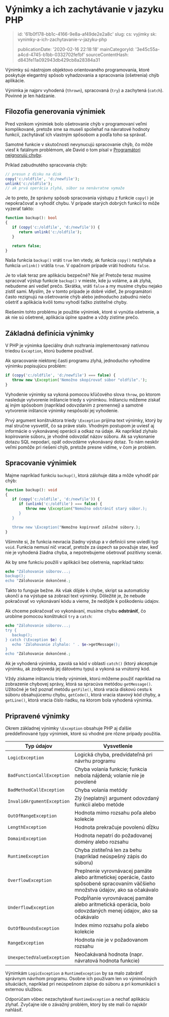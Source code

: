 Výnimky a ich zachytávanie v jazyku PHP
=======================================

> id: '61b0f178-bb1c-4166-9e8a-af49de2e2a8c'
> slug:
> 	cs: vyjimky
> 	sk: vynimky-a-ich-zachytavanie-v-jazyku-php
> 
> publicationDate: '2020-02-16 22:18:18'
> mainCategoryId: '3e45c55a-a4cd-4745-b1bb-0332702fefbf'
> sourceContentHash: d843fe11a092943db429cb8a28384a31

Výnimky sú nástrojom objektovo orientovaného programovania, ktoré poskytuje elegantný spôsob vyhadzovania a spracovania (ošetrenia) chýb aplikácie.

Výnimka je najprv vyhodená (`thrown`), spracovaná (`try`) a zachytená (`catch`). Povinné je len hádzanie.

Filozofia generovania výnimiek
-------------------------

Pred vznikom výnimiek bolo ošetrovanie chýb v programovaní veľmi komplikované, pretože sme sa museli spoliehať na návratové hodnoty funkcií, zachytávať ich vlastným spôsobom a podľa toho sa správať.

Samotné funkcie v skutočnosti nevynucujú spracovanie chýb, čo môže viesť k fatálnym problémom, ale David o tom písal v <a href="https://phpfashion.com/programatori-chyby-neignoruji">Programátori neignorujú chyby</a>.

Príklad zabudnutého spracovania chýb:

```php
// presun z disku na disk
copy('c:/oldfile', 'd:/newfile');
unlink('c:/oldfile');
// ak prvá operácia zlyhá, súbor sa nenávratne vymaže
```

Je to preto, že správny spôsob spracovania výstupu z funkcie `copy()` je nepokračovať a vyhodiť chybu. V prípade starých dobrých funkcií to môže vyzerať takto:

```php
function backup(): bool
{
   if (copy('c:/oldfile', 'd:/newfile')) {
      return unlink('c:/oldfile');
   }

   return false;
}
```

Naša funkcia `backup()` vráti `true` len vtedy, ak funkcia `copy()` nezlyhala a funkcia `unlink()` vrátila `true`. V opačnom prípade vráti hodnotu `false`.

Je to však teraz pre aplikáciu bezpečné? Nie je! Pretože teraz musíme spracovať výstup funkcie `backup()` v mieste, kde ju voláme, a ak zlyhá, nebudeme ani vedieť prečo. Skrátka, vráti `false` a my musíme chybu nejako zistiť sami. Myslím, že v tomto prípade je dobré vidieť, že programátori často rezignujú na ošetrovanie chýb alebo jednoducho zabudnú niečo ošetriť a aplikácia kvôli tomu vyhodí ťažko zistiteľné chyby.

Riešením tohto problému je použitie výnimiek, ktoré si vynútia ošetrenie, a ak nie sú ošetrené, aplikácia úplne spadne a vždy zistíme prečo.

Základná definícia výnimky
--------------------------

V PHP je výnimka špeciálny druh rozhrania implementovaný natívnou triedou `Exception`, ktorú budeme používať.

Ak spracovanie niektorej časti programu zlyhá, jednoducho vyhodíme výnimku popisujúcu problém:

```php
if (copy('c:/oldfile', 'd:/newfile') === false) {
   throw new \Exception('Nemožno skopírovať súbor "oldfile".');
}
```

Vyhodenie výnimky sa vykoná pomocou kľúčového slova `throw`, po ktorom nasleduje vytvorenie inštancie triedy s výnimkou. Inštanciu môžeme získať aj iným spôsobom (napríklad odovzdaním z premennej) a samotné vytvorenie inštancie výnimky nespôsobí jej vyhodenie.

Prvý argument konštruktora triedy `\Exception` prijíma text výnimky, ktorý by mal stručne vysvetliť, čo sa práve stalo. Vhodným postupom je uviesť aj informácie o vykonávanej operácii a odkaz na údaje. Ak napríklad zlyhalo kopírovanie súboru, je vhodné odovzdať názov súboru. Ak sa vykonanie dotazu SQL nepodarí, opäť odovzdáme vykonávaný dotaz. To nám neskôr veľmi pomôže pri riešení chýb, pretože presne vidíme, v čom je problém.

Spracovanie výnimiek
-----------------

Majme napríklad funkciu `backup()`, ktorá zálohuje dáta a môže vyhodiť pár chýb:

```php
function backup(): void
{
   if (copy('c:/oldfile', 'd:/newfile')) {
      if (unlink('c:/oldfile') === false) {
         throw new \Exception("Nemožno odstrániť starý súbor.);
      }
   }

   throw new \Exception("Nemožno kopírovať záložné súbory.);
}
```

Všimnite si, že funkcia nevracia žiadny výstup a v definícii sme uviedli typ `void`. Funkcia nemusí nič vracať, pretože za úspech sa považuje stav, keď nie je vyhodená žiadna chyba, a nepotrebujeme ošetrovať pozitívny scenár.

Ak by sme funkciu použili v aplikácii bez ošetrenia, napríklad takto:

```php
echo "Zálohovanie súborov...;
backup();
echo "Zálohovanie dokončené.;
```

Takto to funguje bežne. Ak však dôjde k chybe, skript sa automaticky ukončí a na výstupe sa zobrazí text výnimky. Dôležité je, že nebude pokračovať vo vykonávaní kódu a vieme, že nedôjde k poškodeniu údajov.

Ak chceme pokračovať vo vykonávaní, musíme chybu **odstrániť**, čo urobíme pomocou konštrukcií `try` a `catch`:

```php
echo "Zálohovanie súborov...;
try {
   backup();
} catch (\Exception $e) {
   echo 'Zálohovanie zlyhalo: ' . $e->getMessage();
}
echo "Zálohovanie dokončené.;
```

Ak je vyhodená výnimka, zavolá sa kód v oblasti `catch()` (ktorý akceptuje výnimku, ak zodpovedá jej dátovému typu) a vykoná sa vnútorný kód.

Vždy získame inštanciu triedy výnimiek, ktorú môžeme použiť napríklad na zobrazenie chybovej správy, ktorá sa spracúva metódou `getMessage()`. Užitočné je tiež poznať metódu `getFile()`, ktorá vracia diskovú cestu k súboru obsahujúcemu chybu, `getCode()`, ktorá vracia stavový kód chyby, a `getLine()`, ktorá vracia číslo riadku, na ktorom bola vyhodená výnimka.

Pripravené výnimky
------------------------

Okrem základnej výnimky `\Exception` obsahuje PHP aj ďalšie preddefinované typy výnimiek, ktoré sú vhodné pre rôzne prípady použitia.

| Typ údajov | Vysvetlenie |
|------------|-----------|
| `LogicException` | Logická chyba, predvídateľná pri návrhu programu |
| `BadFunctionCallException` | Chyba volania funkcie; funkcia nebola nájdená; volanie nie je povolené |
| `BadMethodCallException` | Chyba volania metódy |
| `InvalidArgumentException` | Zlý (neplatný) argument odovzdaný funkcii alebo metóde |
| `OutOfRangeException` | Hodnota mimo rozsahu poľa alebo kolekcie |
| `LengthException` | Hodnota prekračuje povolenú dĺžku |
| `DomainException` | Hodnota nepatrí do požadovanej domény alebo rozsahu |
| `RuntimeException` | Chyba zistiteľná len za behu (napríklad neúspešný zápis do súboru) |
| `OverflowException` | Preplnenie vyrovnávacej pamäte alebo aritmetickej operácie, často spôsobené spracovaním väčšieho množstva údajov, ako sa očakávalo |
| `UnderflowException` | Podpĺňanie vyrovnávacej pamäte alebo aritmetická operácia, bolo odovzdaných menej údajov, ako sa očakávalo |
| `OutOfBoundsException` | Index mimo rozsahu poľa alebo kolekcie |
| `RangeException` | Hodnota nie je v požadovanom rozsahu |
| `UnexpectedValueException` | Neočakávaná hodnota (napr. návratová hodnota funkcie) |

Výnimkám `LogicException` a `RuntimeException` by sa malo zabrániť správnym návrhom programu. Osobne ich používam len vo výnimočných situáciách, napríklad pri neúspešnom zápise do súboru a pri komunikácii s externou službou.

Odporúčam vôbec nezachytávať `RuntimeException` a nechať aplikáciu zlyhať. Zvyčajne ide o závažný problém, ktorý by ste mali čo najskôr nahlásiť.
